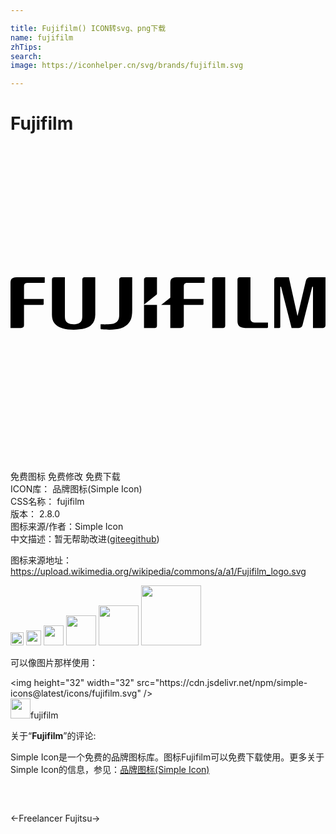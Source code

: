 ```yaml
---

title: Fujifilm() ICON转svg、png下载
name: fujifilm
zhTips: 
search: 
image: https://iconhelper.cn/svg/brands/fujifilm.svg

---
```


# Fujifilm  <small style="font-size: 60%;font-weight: 100"></small>

<div id="svg" class="svg-wrap">
<svg role="img" xmlns="http://www.w3.org/2000/svg" viewBox="0 0 24 24"><title>Fujifilm icon</title><path d="M.484 10.003c-.483 0-.484.238-.484.533v3.329h.786c.165.003.24-.057.243-.207v-1.556h1.444c.034 0 .055-.018.055-.052v-.39H1.03v-.98c0-.173.086-.255.258-.255H2.56c.037 0 .049-.024.049-.05v-.372zm7.997 0c-.111 0-.197.052-.197.21v2.654c0 .377-.143.632-.573.693-.29.041-.678.03-.847.024v.324c0 .03.014.052.049.06.025.006.208.029.62.029.722 0 1.054-.156 1.245-.292.365-.263.495-.575.495-1.192v-2.51zm-5.13 0c-.148 0-.194.07-.194.199v2.658c0 .538.26.866.814 1.033.463.14 1.21.137 1.701.003.37-.1.787-.373.787-1.037v-2.856h-.77c-.172 0-.219.073-.219.196v2.748c0 .294-.063.443-.229.536-.242.135-.645.133-.883-.004-.177-.103-.213-.28-.213-.533v-2.943zm9.308 0c-.483 0-.483.239-.483.533v.995c0 .02-.01.029-.018.038l-.677.533h.695v1.763h.786c.164.003.24-.057.242-.207v-1.556h1.444c.034 0 .055-.018.055-.052v-.39h-1.499v-.98c0-.173.087-.255.258-.255h1.274c.036 0 .05-.024.05-.05v-.372zm3.701 0h-.768c-.175 0-.222.082-.222.203v3.66h.783c.138 0 .207-.042.207-.204zm1.922 0h-.76c-.173-.003-.229.066-.229.213v3.108c0 .258.076.541.591.541h1.668c.044 0 .065-.027.065-.066v-.351h-1.03c-.205-.01-.305-.115-.305-.318zm5.718 0h-1.144c-.195 0-.306.092-.35.266l-.63 2.663h-.018l-.65-2.928h-.89c-.172 0-.226.088-.226.224v3.637h.376c.06 0 .086-.03.086-.092v-3.049h.059l.804 3.141h.527c.199 0 .273-.081.322-.278l.722-2.863h.058v3.141h.703c.172 0 .251-.067.251-.237zm-13.608.001c-.173 0-.22.084-.22.205v1.87l.93-.73c.036-.028.056-.05.058-.11v-1.235zm-.22 2.098v1.763h.781c.138 0 .208-.04.208-.203v-1.56z"/></svg>
</div>
<detail full-name='fujifilm'></detail>

<div class="detail-page">
<p>
<span><span class="badge-success badge">免费图标</span> <span class="badge-success badge">免费修改</span>  <span class="badge-success badge">免费下载</span> </span>
<br/>
<span>
ICON库：
<span class="badge-secondary badge">品牌图标(Simple Icon)</span> 
</span>
<br/>
<span>
CSS名称：
<span class="badge-secondary badge">fujifilm</span> 
</span>

<br/>
<span>
版本：
<span class="badge-secondary badge">2.8.0</span> 
</span>
<br/>
<span>图标来源/作者：<span class="badge-light badge">Simple Icon</span></span> 
<br/>
<span class="zh-detail">中文描述：暂无<span class="help-link"><span>帮助改进</span>(<a href="https://gitee.com/liuwave/icon-helper/edit/master/json/brands/fujifilm.json" target="_blank" rel="noopener noreferrer">gitee</a><a href="https://github.com/liuwave/icon-helper/edit/master/json/brands/fujifilm.json" target="_blank" rel="noopener noreferrer">github</a></span>)</span><br/>
</p>
</div><div class="description description alert alert-light"><p>图标来源地址：<a href="https://upload.wikimedia.org/wikipedia/commons/a/a1/Fujifilm_logo.svg" target="_blank" rel="noopener noreferrer">https://upload.wikimedia.org/wikipedia/commons/a/a1/Fujifilm_logo.svg</a></p></div>
<div class="alert alert-dark">
<img height="21" width="21" src="https://cdn.jsdelivr.net/npm/simple-icons@latest/icons/fujifilm.svg" />
<img height="24" width="24" src="https://cdn.jsdelivr.net/npm/simple-icons@latest/icons/fujifilm.svg" />
<img height="32" width="32" src="https://cdn.jsdelivr.net/npm/simple-icons@latest/icons/fujifilm.svg" />
<img height="48" width="48" src="https://cdn.jsdelivr.net/npm/simple-icons@latest/icons/fujifilm.svg" />
<img height="64" width="64" src="https://cdn.jsdelivr.net/npm/simple-icons@latest/icons/fujifilm.svg" />
<img height="96" width="96" src="https://cdn.jsdelivr.net/npm/simple-icons@latest/icons/fujifilm.svg" />

</div>
<div>
  <p>可以像图片那样使用：    
  </p>
  <div class="alert alert-primary" style="font-size: 14px">
    &lt;img height="32" width="32" src="https://cdn.jsdelivr.net/npm/simple-icons@latest/icons/fujifilm.svg" /&gt;
    <copy-btn content='<img height="32" width="32" src="https://cdn.jsdelivr.net/npm/simple-icons@latest/icons/fujifilm.svg" />'></copy-btn>
  </div>
  <div class="alert alert-secondary">
    <img height="32" width="32" src="https://cdn.jsdelivr.net/npm/simple-icons@latest/icons/fujifilm.svg" />fujifilm
    <copy-btn content="fujifilm" btn-title="复制图标名称"></copy-btn>
  </div>
</div>
<div class="icon-detail__container">
<p>关于“<b>Fujifilm</b>”的评论:</p>
</div>
<Vssue title="关于“Fujifilm”的评论" />
<div><p>Simple Icon是一个免费的品牌图标库。图标Fujifilm可以免费下载使用。更多关于  Simple Icon的信息，参见：<a target="_blank" href="https://iconhelper.cn/brands.html">品牌图标(Simple Icon)</a>
</p></div>


<div style="padding:2rem 0 " class="page-nav"><p class="inner"><span class="prev">←<router-link to="/icon/freelancer.html">Freelancer</router-link></span> <span class="next"><router-link to="/icon/fujitsu.html">Fujitsu</router-link>→</span></p></div>
